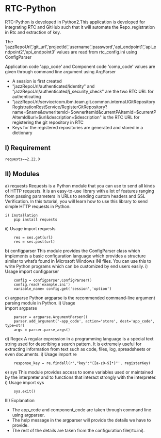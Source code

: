 # RTC-Python
											
 RTC-Python is developed in Python2.This application is developed for integrating RTC and GitHub such that it will automate the Repo_registration in Rtc and extraction of key.

The 'jazzRepoUrl','git_url','projectId','username','password','api_endpoint1','api_endpoint2','api_endpoint3' values are read from rtc_config.ini using ConfigParser 

Application code 'app_code' and Component code 'comp_code' values are given through command line argument using ArgParser

- A session is first created 
- "jazzRepoUrl/authenticated/identity" and "jazzRepoUrl/authenticated/j_security_check" are the two RTC URL for authenticating 
- "jazzRepoUrl/service/com.ibm.team.git.common.internal.IGitRepositoryRegistrationRestService/RegisterGitRepository?name=$name&ownerItemId=$ownerItemId&currentPAItemId=$currentPAItemId&url=$url&description=$description" is the RTC URL for registering the git repository in RTC
- Keys for the registered repositories are generated and stored in a dictionary
 
 I) Requirement
   -------------
    requests==2.22.0
 
II) Modules
   ---------
  a) requests
       Requests is a Python module that you can use to send all kinds of HTTP requests. It is an easy-to-use library with a lot of features ranging from passing parameters in URLs to sending custom headers and SSL Verification. In this tutorial, you will learn how to use this library to send simple HTTP requests in Python.
	
    i) Installation
        pip install requests

   ii) Usage
        import requests

        res = ses.get(url)
        res = ses.post(url)		
  
  b) configparser
        This module provides the ConfigParser class which implements a basic configuration language which provides a structure similar to what’s found in Microsoft Windows INI files. You can use this to write Python programs which can be customized by end users easily.
   i) Usage
        import configparser

        config = configparser.ConfigParser()
        config.read('example.ini')	
		variable_name= config.get('session','option')
		
  c) argparse
        Python argparse is the recommended command-line argument parsing module in Python.
   i) Usage   
        import argparse

        parser = argparse.ArgumentParser()
        parser.add_argument('-app_code', action='store', dest='app_code', type=str)	
        args = parser.parse_args()

  d) Regex 
        A regular expression in a programming language is a special text string used for describing a search pattern. It is extremely useful for extracting information from text such as code, files, log, spreadsheets or even documents.
   i) Usage
        import re
  
        response_key = re.findall(r',"key":"([a-z0-9]*)"', registerKey)

  e) sys
        This module provides access to some variables used or maintained by the interpreter and to functions that interact strongly with the interpreter.
   i) Usage 
        import sys
 
        sys.exit()
		
III) Explanation
    
 - The app_code and component_code are taken through command line using argparser.
 - The help message in the argparser will provide the details we have to provide.
 - The rest of the details are taken from the configuration file(rtc.ini).
     
